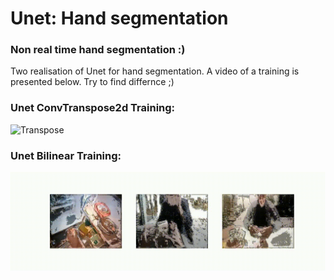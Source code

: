 # Unet: Hand segmentation
### Non real time hand segmentation :)

Two realisation of Unet for hand segmentation. A video of a training is presented below. Try to find differnce ;)

### Unet ConvTranspose2d Training:

![Transpose](https://github.com/gleb-papchihin/Unet/blob/main/images/UnetTransposeTwo.gif)

### Unet Bilinear Training:

![Bilinear](https://github.com/gleb-papchihin/Unet/blob/main/images/UnetBilinearTwo.gif)

